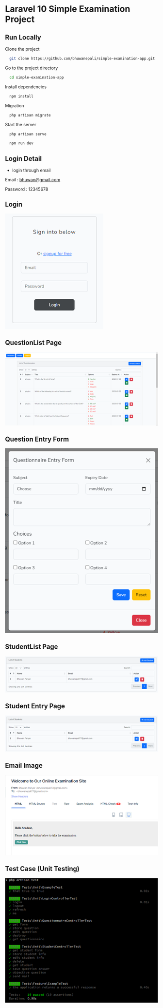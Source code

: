 
# Laravel 10 Simple Examination Project



## Run Locally

Clone the project

```bash
  git clone https://github.com/bhuwanepali/simple-examination-app.git
```

Go to the project directory

```bash
  cd simple-examination-app
```

Install dependencies

```bash
  npm install
```
Migration

```bash
  php artisan migrate
```

Start the server

```bash
  php artisan serve
```


```bash
  npm run dev
```

## Login Detail

- login through email

Email : bhuwan@gmail.com

Password : 12345678


## Login

![App Screenshot](https://github.com/bhuwanepali/simple-examination-app/blob/master/Login.PNG)

## QuestionList Page

![App Screenshot](https://github.com/bhuwanepali/simple-examination-app/blob/master/Question.PNG)

## Question Entry Form

![App Screenshot](https://github.com/bhuwanepali/simple-examination-app/blob/master/QuestionEntryForm.PNG)

## StudentList Page

![App Screenshot](https://github.com/bhuwanepali/simple-examination-app/blob/master/Student.PNG)

## Student Entry Page

![App Screenshot](https://github.com/bhuwanepali/simple-examination-app/blob/master/Student.PNG)

## Email Image

![App Screenshot](https://github.com/bhuwanepali/simple-examination-app/blob/master/Mail.PNG)

## Test Case (Unit Testing)

![App Screenshot](https://github.com/bhuwanepali/simple-examination-app/blob/master/TestCase.PNG)


